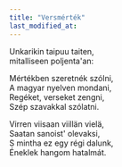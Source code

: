 ```yaml
---
title: "Versmérték"
last_modified_at:
---  
```


Unkarikin taipuu taiten,  
mitalliseen poljenta'an:  

Mértékben szeretnék szólni,  
A magyar nyelven mondani,  
Regéket, verseket zengni,  
Szép szavakkal szólatni.  

Virren viisaan viillän vielä,  
Saatan sanoist' olevaksi,  
S mintha ez egy régi dalunk,  
Éneklek hangom hatalmát.  